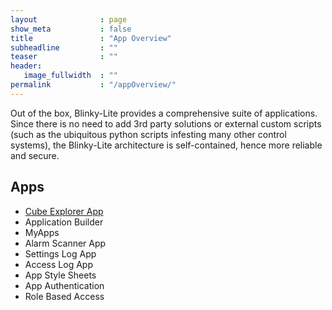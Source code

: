 ```yaml
---
layout              : page
show_meta           : false
title               : "App Overview"
subheadline         : ""
teaser              : ""
header:
   image_fullwidth  : ""
permalink           : "/appOverview/"
---
```

Out of the box, Blinky-Lite provides a comprehensive suite of applications. Since there is no need to add 3rd party solutions or external custom scripts (such as the ubiquitous python scripts infesting many other control systems), the Blinky-Lite architecture is self-contained, hence more reliable and secure.

## Apps ##
 - [Cube Explorer App](/cubeExplorerApp)
 - Application Builder
 - MyApps
 - Alarm Scanner App
 - Settings Log App
 - Access Log App
 - App Style Sheets
 - App Authentication
 - Role Based Access


